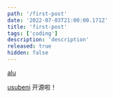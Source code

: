 ```yaml
---
path: '/first-post'
date: '2022-07-03T21:00:00.171Z'
title: 'first-post'
tags: ['coding']
description: 'description'
released: true
hidden: false
---
```


[alu](/blog-image/alu39.gif)

[usubeni](https://github.com/ssshooter/gatsby-theme-usubeni) 开源啦！
